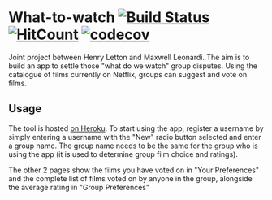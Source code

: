 # What-to-watch [![Build Status](https://www.travis-ci.com/henryletton/What-to-watch.svg?branch=main)](https://www.travis-ci.com/HennersMcGee/What-to-watch)  [![HitCount](http://hits.dwyl.com/henryletton/What-to-watch.svg)](http://hits.dwyl.com/HennersMcGee/What-to-watch)  [![codecov](https://codecov.io/gh/henryletton/What-to-watch/branch/main/graph/badge.svg?token=NJ3CD9F24X)](https://codecov.io/gh/henryletton/What-to-watch)
Joint project between Henry Letton and Maxwell Leonardi. The aim is to build an app to settle those "what do we watch" group disputes. Using the catalogue of films currently on Netflix, groups can suggest and vote on films.

## Usage

The tool is hosted [on Heroku](https://what-to-watch-main.herokuapp.com/, "What to watch app"). To start using the app, register a username by simply entering a username with the "New" radio button selected and enter a group name. The group name needs to be the same for the group who is using the app (it is used to determine group film choice and ratings).

The other 2 pages show the films you have voted on in "Your Preferences" and the complete list of films voted on by anyone in the group, alongside the average rating in "Group Preferences"
